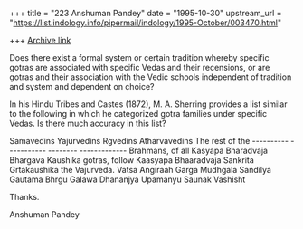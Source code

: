 +++
title = "223 Anshuman Pandey"
date = "1995-10-30"
upstream_url = "https://list.indology.info/pipermail/indology/1995-October/003470.html"

+++
[Archive link](https://list.indology.info/pipermail/indology/1995-October/003470.html)


Does there exist a formal system or certain tradition whereby specific 
gotras are associated with specific Vedas and their recensions, or are 
gotras and their association with the Vedic schools independent of 
tradition and system and dependent on choice?

In his Hindu Tribes and Castes (1872), M. A. Sherring provides a list 
similar to the following in which he categorized gotra families under 
specific Vedas. Is there much accuracy in this list?

Samavedins    Yajurvedins    Rgvedins   Atharvavedins   The rest of the
----------    -----------    --------   -------------   Brahmans, of all
Kasyapa       Bharadvaja     Bhargava   Kaushika        gotras, follow
Kaasyapa      Bhaaradvaja    Sankrita   Grtakaushika    the Vajurveda.
Vatsa         Angiraah       Garga      Mudhgala
Sandilya      Gautama        Bhrgu      Galawa
Dhananjya     Upamanyu       Saunak     Vashisht


Thanks.


Anshuman Pandey







